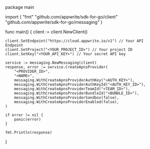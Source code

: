 package main

import (
    "fmt"
    "github.com/appwrite/sdk-for-go/client"
    "github.com/appwrite/sdk-for-go/messaging"
)

func main() {
    client := client.NewClient()

    client.SetEndpoint("https://cloud.appwrite.io/v1") // Your API Endpoint
    client.SetProject("<YOUR_PROJECT_ID>") // Your project ID
    client.SetKey("<YOUR_API_KEY>") // Your secret API key

    service := messaging.NewMessaging(client)
    response, error := service.CreateApnsProvider(
        "<PROVIDER_ID>",
        "<NAME>",
        messaging.WithCreateApnsProviderAuthKey("<AUTH_KEY>"),
        messaging.WithCreateApnsProviderAuthKeyId("<AUTH_KEY_ID>"),
        messaging.WithCreateApnsProviderTeamId("<TEAM_ID>"),
        messaging.WithCreateApnsProviderBundleId("<BUNDLE_ID>"),
        messaging.WithCreateApnsProviderSandbox(false),
        messaging.WithCreateApnsProviderEnabled(false),
    )

    if error != nil {
        panic(error)
    }

    fmt.Println(response)
}
